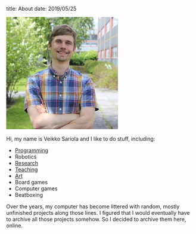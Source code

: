 title: About
date: 2019/05/25

![Veikko Sariola](../images/vsariola.jpg)

Hi, my name is Veikko Sariola and I like to do stuff, including:

* [Programming](/category/programming.html)
* Robotics
* [Research](https://scholar.google.com/citations?user=GfkEQAMAAAAJ)
* [Teaching](http://www.tiedeteatteri.fi/)
* [Art](http://www.laurasariola.fi/robotloves/)
* Board games
* Computer games
* Beatboxing

Over the years, my computer has become littered with random, mostly unfinished projects along those lines. I figured that I would eventually have to archive all those projects somehow. So I decided to archive them here, online.